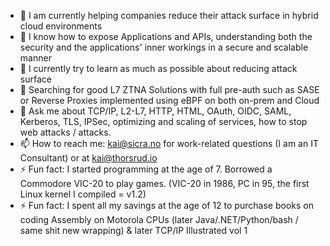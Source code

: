 - 🔭 I am currently helping companies reduce their attack surface in hybrid cloud environments
- 🔭 I know how to expose Applications and APIs, understanding both the security and the applications' inner workings in a secure and scalable manner
- 🌱 I currently try to learn as much as possible about reducing attack surface
- 🤔 Searching for good L7 ZTNA Solutions with full pre-auth such as SASE or Reverse Proxies implemented using eBPF on both on-prem and Cloud
- 💬 Ask me about TCP/IP, L2-L7, HTTP, HTML, OAuth, OIDC, SAML, Kerberos, TLS, IPSec, optimizing and scaling of services, how to stop web attacks / attacks.
- 📫 How to reach me: kai@sicra.no for work-related questions (I am an IT Consultant) or at kai@thorsrud.io
- ⚡ Fun fact: I started programming at the age of 7. Borrowed a Commodore VIC-20 to play games. (VIC-20 in 1986, PC in 95, the first Linux kernel I compiled = v1.2)
- ⚡ Fun fact: I spent all my savings at the age of 12 to purchase books on coding Assembly on Motorola CPUs (later Java/.NET/Python/bash / same shit new wrapping) & later TCP/IP Illustrated vol 1

